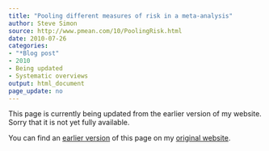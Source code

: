 ```yaml
---
title: "Pooling different measures of risk in a meta-analysis"
author: Steve Simon
source: http://www.pmean.com/10/PoolingRisk.html
date: 2010-07-26
categories:
- "*Blog post"
- 2010
- Being updated
- Systematic overviews
output: html_document
page_update: no
---
```


This page is currently being updated from the earlier version of my website. Sorry that it is not yet fully available.

<!---More--->

You can find an [earlier version][sim1] of this page on my [original website][sim2].

[sim1]: http://www.pmean.com/10/PoolingRisk.html
[sim2]: http://www.pmean.com/original_site.html
